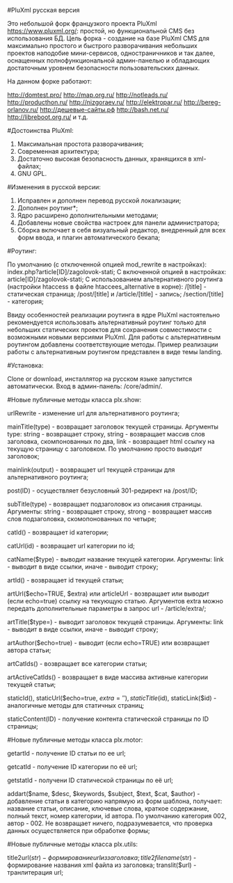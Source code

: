 #PluXml русская версия

Это небольшой форк французкого проекта PluXml https://www.pluxml.org/: простой, но функциональной CMS без использования БД. Цель форка - создание на базе PluXml CMS для максимально простого и быстрого разворачивания небольших проектов наподобие мини-сервисов, одностраничников и так далее, оснащенных полнофункциональной админ-панелью и обладающих достаточным уровнем безопасности пользовательских данных. 

На данном форке работают:

http://domtest.pro/
http://map.org.ru/
http://notleads.ru/
http://producthon.ru/
http://nizgoraev.ru/
http://elektropar.ru/
http://bereg-orlanov.ru/
http://дешевые-сайты.рф
http://bash.net.ru/
http://libreboot.org.ru/
и т.д.

#Достоинства PluXml:

1. Максимальная простота разворачивания;
2. Современная архитектура;
3. Достаточно высокая безопасность данных, хранящихся в xml-файлах;
4. GNU GPL.

#Изменения в русской версии:

1. Исправлен и дополнен перевод русской локализации;
2. Дополнен роутинг*;
3. Ядро расширено дополнительными методами;
4. Добавлены новые свойства настроек для панели администратора;
5. Сборка включает в себя визуальный редактор, внедренный для всех форм ввода, и плагин автоматического бекапа;

#Роутинг:

По умолчанию (с отключенной опцией mod_rewrite в настройках): index.php?article[ID]/zagolovok-stati;
С включенной опцией в настройках: article[ID]/zagolovok-stati;
С использованием альтернативного роутинга (настройки htaccess в файле htaccees_alternative в корне): /[title] - статическая страница; /post/[title] и /article/[title] - запись; /section/[title] - категория; 

Ввиду особенностей реализации роутинга в ядре PluXml настоятельно рекомендуется использовать альтернативный роутинг только для небольших статических проектов для сохранения совместимости с возможными новыми версиями PluXml. Для работы с альтернативным роутингом добавлены соответствующие методы. Пример реализации работы с альтернативным роутингом представлен в виде темы landing.



#Установка:

Clone or download, инсталлятор на русском языке запустится автоматически. Вход в админ-панель: /core/admin/. 


#Новые публичные методы класса plx.show:

urlRewrite - изменение url для альтернативного роутинга;

mainTitle(type) - возвращает заголовок текущей страницы. Аргументы type: string - возвращает строку, string - возвращает массив слов заголовка, скомпонованных по два, link - возвращает html ссылку на текущую страницу с заголовком. По умолчанию просто выводит заголовок;

mainlink(output) - возвращает url текущей страницы для альтернативного роутинга;

post(ID) - осуществляет безусловный 301-редирект на /post/ID;

subTitle(type) - возвращает подзаголовок из описания страницы. Аргументы: string - возвращает строку, strong - возвращает массив слов подзаголовка, скомопонованных по четыре;

catId() - возвращает id категории;

catUrl(id) - возвращает url категории по id;

catName($type) - выводит название текущей категории. Аргументы: link - выводит в виде ссылки, иначе - выводит строку;

artId() - возвращает id текущей статьи;

artUrl($echo=TRUE, $extra) или articleUrl - возвращает или выводит (если echo=true) ссылку на текующую статью. Аргументов extra можно передать дополнительные параметры в запрос url - /article/extra/;

artTitle($type=) - выводит заголовок текущей страницы. Аргументы:  link - выводит в виде ссылки, иначе - выводит строку;

artAuthor($echo=true)  - выводит (если echo=TRUE) или возвращает автора статьи;

artCatIds() - возвращает все категории статьи;

artActiveCatIds() - возвращает в виде массива активные категории текущей статьи;

staticId(),  staticUrl($echo=true, $extra=''),  staticTitle($id), staticLink($id)  - аналогичные методы для статичных страниц;

staticContent(ID) - получение контента статической страницы по ID страницы;



#Новые публичные методы класса plx.motor:

getartId - получение ID статьи по ее url;

getcatId - получение ID категории по её url;

getstatId - получени ID статической страницы по её url;

addart($name, $desc, $keywords, $subject, $text, $cat, $author) - добавление статьи в категорию напрямую из форм шаблона, получает: название статьи, описание, ключевые слова, краткое содержание, полный текст, номер категории, id автора. По умолчанию категория 002, автор - 002. Не возвращает ничего, подразумевается, что проверка данных осуществляется при обработке формы;


#Новые публичные методы класса plx.utils:

title2url($str) - формирование url из заголовка;
title2filename($str) - формирование названия xml файла из заголовка;
translit($url) - транлитерация url;





